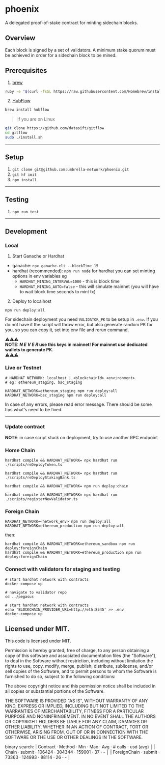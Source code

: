 # phoenix
A delegated proof-of-stake contract for minting sidechain blocks.

## Overview
Each block is signed by a set of validators.
A minimum stake quorum must be achieved in order for a sidechain block to be mined.

## Prerequisites

1. [brew](http://brew.sh)

```sh
ruby -e "$(curl -fsSL https://raw.githubusercontent.com/Homebrew/install/master/install)"
```

2. [HubFlow](http://datasift.github.io/gitflow/)

```sh
brew install hubflow
```

> If you are on Linux

```sh
git clone https://github.com/datasift/gitflow
cd gitflow
sudo ./install.sh
```

---

## Setup

1. `git clone git@github.com:umbrella-network/phoenix.git`
2. `git hf init`
3. `npm install`

---

## Testing

1. `npm run test`

---

## Development

### Local

1. Start Ganache or Hardhat

- ganache: `npx ganache-cli --blockTime 15`
- hardhat (recommended): `npm run node`
  for hardhat you can set minting options in env variables eg 
  - `HARDHAT_MINING_INTERVAL=1000` - this is block time 
  - `HARDHAT_MINING_AUTO=false` - this will simulate mainnet (you will have to wait block time seconds to mint tx)
2. Deploy to localhost

```shell script
npm run deploy:all
```

For sidechain deployment you need `VALIDATOR_PK` to be setup in `.env`.
If you do not have it the script will throw error, but also generate random PK for you,
so you can copy it, set into env file and rerun command.

⚠️⚠️⚠️  
**NOTE: _N E V E R_  use this keys in mainnet! For mainnet use dedicated wallets to generate PK.**  
⚠️⚠️⚠️

### Live or Testnet
 
```shell
# HARDHAT_NETWORK: localhost | <blockchainId>_<environment> 
# eg: ethereum_staging, bsc_staging

HARDHAT_NETWORK=ethereum_staging npm run deploy:all
HARDHAT_NETWORK=bsc_staging npm run deploy:all
```

In case of any errors, please read error message. There should be some tips what's need to be fixed.

---

### Update contract

**NOTE**: in case script stuck on deployment, try to use another RPC endpoint

### Home Chain

```shell
hardhat compile && HARDHAT_NETWORK= npx hardhat run ./scripts/reDeployToken.ts

hardhat compile && HARDHAT_NETWORK= npx hardhat run ./scripts/reDeployStakingBank.ts

hardhat compile && HARDHAT_NETWORK= npm run deploy:chain

hardhat compile && HARDHAT_NETWORK= npx hardhat run ./scripts/registerNewValidator.ts
```

### Foreign Chain

```shell
HARDHAT_NETWORK=<network_env> npm run deploy:all
HARDHAT_NETWORK=ethereum_production npm run deploy:all
```

then:

```shell
hardhat compile && HARDHAT_NETWORK=ethereum_sandbox npm run deploy:foreignChain
hardhat compile && HARDHAT_NETWORK=ethereum_production npm run deploy:foreignChain
```

### Connect with validators for staging and testing

```shell
# start hardhat network with contracts
docker-compose up
```

```shell
# navigate to validator repo
cd ../pegasus

# start hardhat network with contracts
echo 'BLOCKCHAIN_PROVIDER_URL=http://eth:8545' >> .env
docker-compose up
```

## Licensed under MIT.

This code is licensed under MIT.

Permission is hereby granted, free of charge, to any person obtaining a copy of this software and associated documentation files (the "Software"), to deal in the Software without restriction, including without limitation the rights to use, copy, modify, merge, publish, distribute, sublicense, and/or sell copies of the Software, and to permit persons to whom the Software is furnished to do so, subject to the following conditions:

The above copyright notice and this permission notice shall be included in all copies or substantial portions of the Software.

THE SOFTWARE IS PROVIDED "AS IS", WITHOUT WARRANTY OF ANY KIND, EXPRESS OR IMPLIED, INCLUDING BUT NOT LIMITED TO THE WARRANTIES OF MERCHANTABILITY, FITNESS FOR A PARTICULAR PURPOSE AND NONINFRINGEMENT. IN NO EVENT SHALL THE AUTHORS OR COPYRIGHT HOLDERS BE LIABLE FOR ANY CLAIM, DAMAGES OR OTHER LIABILITY, WHETHER IN AN ACTION OF CONTRACT, TORT OR OTHERWISE, ARISING FROM, OUT OF OR IN CONNECTION WITH THE SOFTWARE OR THE USE OR OTHER DEALINGS IN THE SOFTWARE.


binary search:
|  Contract  ·  Method      ·  Min         ·  Max        ·  Avg        ·  # calls      ·  usd (avg)  │
|  Chain     ·  submit      ·      106424  ·     304344  ·     159001  ·           37  ·          -  │
|  ForeignChain  ·  submit      ·       73363  ·     124993  ·      88114  ·           26  ·          -  │
